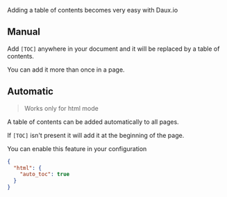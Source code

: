 Adding a table of contents becomes very easy with Daux.io

## Manual

Add `[TOC]` anywhere in your document and it will be replaced by a table of contents.

You can add it more than once in a page.

## Automatic

> Works only for html mode

A table of contents can be added automatically to all pages.

If `[TOC]` isn't present it will add it at the beginning of the page.

You can enable this feature in your configuration

```json
{
  "html": {
    "auto_toc": true
  }
}
```


